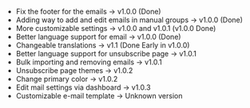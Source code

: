 -   Fix the footer for the emails -> v1.0.0 (Done)
-   Adding way to add and edit emails in manual groups -> v1.0.0 (Done)
-   More customizable settings -> v1.0.0 and v1.0.1 (v1.0.0 Done)
-   Better language support for email -> v1.0.0 (Done)
-   Changeable translations -> v1.1 (Done Early in v1.0.0)
-   Better language support for unsubscribe page -> v1.0.1
-   Bulk importing and removing emails -> v1.0.1
-   Unsubscribe page themes -> v1.0.2
-   Change primary color -> v1.0.2
-   Edit mail settings via dashboard -> v1.0.3
-   Customizable e-mail template -> Unknown version

